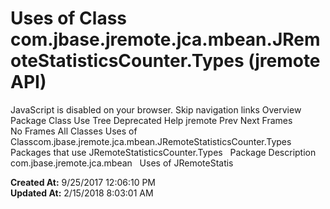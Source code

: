 # Uses of Class com.jbase.jremote.jca.mbean.JRemoteStatisticsCounter.Types (jremote   API)

JavaScript is disabled on your browser. Skip navigation links Overview Package Class Use Tree Deprecated Help jremote Prev Next Frames No Frames All Classes Uses of Classcom.jbase.jremote.jca.mbean.JRemoteStatisticsCounter.Types Packages that use JRemoteStatisticsCounter.Types   Package Description com.jbase.jremote.jca.mbean   Uses of JRemoteStatis  

**Created At:** 9/25/2017 12:06:10 PM  
**Updated At:** 2/15/2018 8:03:01 AM  

